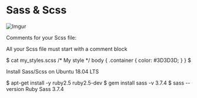 # Sass & Scss
![Imgur](https://i.imgur.com/Lfsq7T1.png)

Comments for your Scss file:

All your Scss file must start with a comment block

$ cat my_styles.scss
/* My style */
body {
    .container {
        color: #3D3D3D;
    }
}
$

Install Sass/Scss on Ubuntu 18.04 LTS

$ apt-get install -y ruby2.5 ruby2.5-dev
$ gem install sass -v 3.7.4
$ sass --version
Ruby Sass 3.7.4

